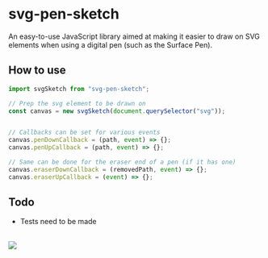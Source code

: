 # svg-pen-sketch
An easy-to-use JavaScript library aimed at making it easier to draw on SVG elements when using a digital pen (such as the Surface Pen). 

## How to use
```javascript
import svgSketch from "svg-pen-sketch";

// Prep the svg element to be drawn on
const canvas = new svgSketch(document.querySelector("svg"));


// Callbacks can be set for various events
canvas.penDownCallback = (path, event) => {};
canvas.penUpCallback = (path, event) => {};

// Same can be done for the eraser end of a pen (if it has one)
canvas.eraserDownCallback = (removedPath, event) => {};
canvas.eraserUpCallback = (event) => {};
```

## Todo
- Tests need to be made

<br>
<img src="https://img.shields.io/npm/v/svg-pen-sketch?style=flat-square">